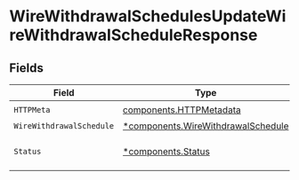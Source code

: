 # WireWithdrawalSchedulesUpdateWireWithdrawalScheduleResponse


## Fields

| Field                                                                                   | Type                                                                                    | Required                                                                                | Description                                                                             |
| --------------------------------------------------------------------------------------- | --------------------------------------------------------------------------------------- | --------------------------------------------------------------------------------------- | --------------------------------------------------------------------------------------- |
| `HTTPMeta`                                                                              | [components.HTTPMetadata](../../models/components/httpmetadata.md)                      | :heavy_check_mark:                                                                      | N/A                                                                                     |
| `WireWithdrawalSchedule`                                                                | [*components.WireWithdrawalSchedule](../../models/components/wirewithdrawalschedule.md) | :heavy_minus_sign:                                                                      | OK                                                                                      |
| `Status`                                                                                | [*components.Status](../../models/components/status.md)                                 | :heavy_minus_sign:                                                                      | INVALID_ARGUMENT: The request has an invalid argument.                                  |